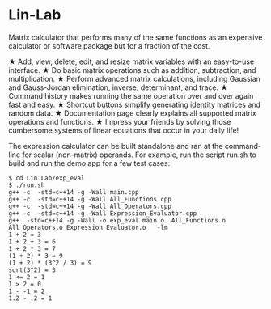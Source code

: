# Lin-Lab
Matrix calculator that performs many of the same functions as an expensive calculator or software package but for a fraction of the cost.

★ Add, view, delete, edit, and resize matrix variables with an easy-to-use interface.
★ Do basic matrix operations such as addition, subtraction, and multiplication.
★ Perform advanced matrix calculations, including Gaussian and Gauss-Jordan elimination, inverse, determinant, and trace.
★ Command history makes running the same operation over and over again fast and easy.
★ Shortcut buttons simplify generating identity matrices and random data.
★ Documentation page clearly explains all supported matrix operations and functions.
★ Impress your friends by solving those cumbersome systems of linear equations that occur in your daily life!

The expression calculator can be built standalone and ran at the command-line for scalar (non-matrix) operands.
For example, run the script run.sh to build and run the demo app for a few test cases:
```
$ cd Lin Lab/exp_eval
$ ./run.sh
g++ -c  -std=c++14 -g -Wall main.cpp
g++ -c  -std=c++14 -g -Wall All_Functions.cpp
g++ -c  -std=c++14 -g -Wall All_Operators.cpp
g++ -c  -std=c++14 -g -Wall Expression_Evaluator.cpp
g++  -std=c++14 -g -Wall -o exp_eval main.o  All_Functions.o All_Operators.o Expression_Evaluator.o   -lm
1 + 2 = 3
1 + 2 + 3 = 6
1 + 2 * 3 = 7
(1 + 2) * 3 = 9
(1 + 2) * (3^2 / 3) = 9
sqrt(3^2) = 3
1 <= 2 = 1
1 > 2 = 0
1 - -1 = 2
1.2 - .2 = 1
```
